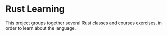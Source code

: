 # Rust Learning

This project groups together several Rust classes and
courses exercises, in order to learn about the language.
